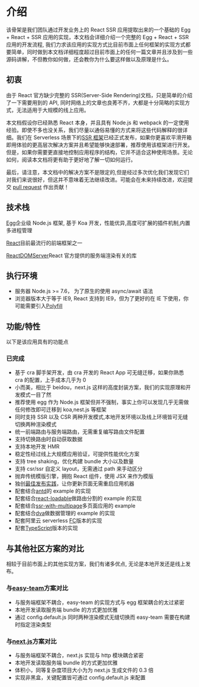 # 介绍

该骨架是我们团队通过开发业务上的 React SSR 应用提取出来的一个基础的 Egg + React + SSR 应用的实现，本文档会详细介绍一个完整的 Egg + React + SSR 应用的开发流程, 我们力求该应用的实现方式比目前市面上任何框架的实现方式都要简单，同时做到本文档详细程度超过目前市面上的任何一篇文章并且涉及到一些源码讲解，不但教你如何做，还会教你为什么要这样做以及原理是什么。

## 初衷

由于 React 官方缺少完整的 SSR(Server-Side Rendering)文档，只是简单的介绍了一下需要用到的 API, 同时网络上的文章也良莠不齐，大都是十分简略的实现方式，无法适用于大规模的线上应用。

本文档假设你已经熟悉 React 本身，并且具有 Node.js 和 webpack 的一定使用经验。即使不多也没关系，我们尽量以通俗易懂的方式来将这些代码解释的很详细。我们在 Serverless 场景下的[SSR 框架](https://github.com/ykfe/ssr)已经正式发布，如果你更喜欢平滑开箱即用体验的更高层次解决方案并且希望能够快速部署，推荐使用该框架进行开发。
但是，如果你需要更直接地控制应用程序的结构，它并不适合这种使用场景。无论如何，阅读本文档将更有助于更好地了解一切如何运行。

最后，请注意，本文档中的解决方案不是限定的,但是经过多次优化我们发现它们对我们来说很好，但这并不意味着无法继续改进。可能会在未来持续改进，欢迎提交 [pull request](https://github.com/ykfe/egg-react-ssr/pulls) 作出贡献！

## 技术栈

[Egg](https://eggjs.org/zh-cn/intro/index.html)企业级 Node.js 框架, 基于 Koa 开发，性能优异,高度可扩展的插件机制,内置多进程管理

[React](https://react.docschina.org/)目前最流行的前端框架之一

[ReactDOMServer](https://reactjs.org/docs/react-dom-server.html)React 官方提供的服务端渲染有关的库

## 执行环境

- 服务器 Node.js >= 7.6， 为了原生的使用 async/await 语法
- 浏览器版本大于等于 IE9, React 支持到 IE9，但为了更好的在 IE 下使用，你可能需要引入[Polyfill](https://reactjs.org/docs/javascript-environment-requirements.html)

## 功能/特性

以下是该应用具有的功能点

### 已完成

- 基于 cra 脚手架开发，由 cra 开发的 React App 可无缝迁移，如果你熟悉 cra 的配置，上手成本几乎为 0
- 小而美，相比于 beidou，next.js 这样的高度封装方案，我们的实现原理和开发模式一目了然
- 推荐使用 egg 作为 Node.js 框架但并不强制，事实上你可以发现几乎无需做任何修改即可迁移到 koa,nest.js 等框架
- 同时支持 SSR 以及 CSR 两种开发模式,本地开发环境以及线上环境皆可无缝切换两种渲染模式
- 统一前端路由与服务端路由，无需重复编写路由文件配置
- 支持切换路由时自动获取数据
- 支持本地开发 HMR
- 稳定性经过线上大规模应用验证，可提供性能优化方案
- 支持 tree shaking，优化构建 bundle 大小以及数量
- 支持 csr/ssr 自定义 layout，无需通过 path 来手动区分
- 抛弃传统模版引擎，拥抱 React 组件，使用 JSX 来作为模版
- 独创[最佳发布实践](http://ykfe.surge.sh/guide/deploy.html)，让你更新页面无需重启应用机器
- 配套结合[antd](https://github.com/ykfe/egg-react-ssr/tree/master/example/ssr-with-antd)的 example 的实现
- 配套结合[react-loadable](https://github.com/ykfe/egg-react-ssr/tree/master/example/ssr-with-loadable)做路由分割的 example 的实现
- 配套结合[ssr-with-multipage](https://github.com/ykfe/egg-react-ssr/tree/dev/example/ssr-with-multipage)多页面应用的 example
- 配套结合[dva](https://github.com/ykfe/egg-react-ssr/tree/master/example/ssr-with-dva)做数据管理的 example 的实现
- 配套阿里云 serverless [FC](https://github.com/ykfe/ssr-with-fc)版本的实现
- 配套[TypeScript](https://github.com/ykfe/egg-react-ssr/tree/dev/example/ssr-with-ts)版本的实现

## 与其他社区方案的对比

相较于目前市面上的其他实现方案，我们有诸多优点, 无论是本地开发还是线上发布。

### 与[easy-team](https://github.com/ykfe/egg-react-ssr/wiki/%E4%B8%8Eeasy-team%E5%AE%9E%E7%8E%B0%E6%96%B9%E6%A1%88%E7%9A%84%E5%AF%B9%E6%AF%94)方案对比

- 与服务端框架不耦合，easy-team 的实现方式与 egg 框架耦合的太过紧密
- 本地开发读取服务端 bundle 的方式更加优雅
- 通过 config.default.js 同时两种渲染模式无缝切换而 easy-team 需要在构建时指定渲染类型

### 与[next.js](https://github.com/ykfe/egg-react-ssr/wiki/%E4%B8%8Enext.js%E5%AE%9E%E7%8E%B0%E6%96%B9%E6%A1%88%E7%9A%84%E5%AF%B9%E6%AF%94)方案对比

- 与服务端框架不耦合，next.js 实现与 http 模块耦合紧密
- 本地开发读取服务端 bundle 的方式更加优雅
- 体积小，同等复杂度项目大小为为 next.js 生成文件的 0.3 倍
- 实现非黑盒，关键配置皆可通过 config.default.js 来配置
